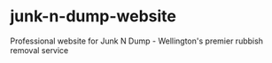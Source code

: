 # junk-n-dump-website
Professional website for Junk N Dump - Wellington's premier rubbish removal service
